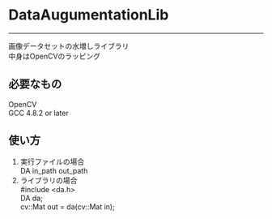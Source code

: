 DataAugumentationLib
========
--------
画像データセットの水増しライブラリ  
中身はOpenCVのラッピング  


必要なもの
--------
OpenCV  
GCC 4.8.2 or later  


使い方
--------
1. 実行ファイルの場合  
DA in_path out_path  
2. ライブラリの場合  
#include <da.h>  
DA da;  
cv::Mat out = da(cv::Mat in);  